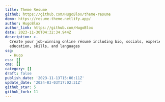 ```yaml
---
title: Theme Resume
github: https://github.com/HugoBlox/theme-resume
demo: https://resume-theme.netlify.app/
author: HugoBlox
author_link: https://github.com/HugoBlox
date: 2023-11-30T04:32:34.944Z
description: >-
  Create your job-winning online résumé including bio, socials, experience,
  education, skills, and languages
ssg:
  - Hugo
css: []
cms: []
category: []
draft: false
publish_date: '2023-11-13T15:06:11Z'
update_date: '2024-03-03T17:02:31Z'
github_star: 5
github_fork: 11
---
```

